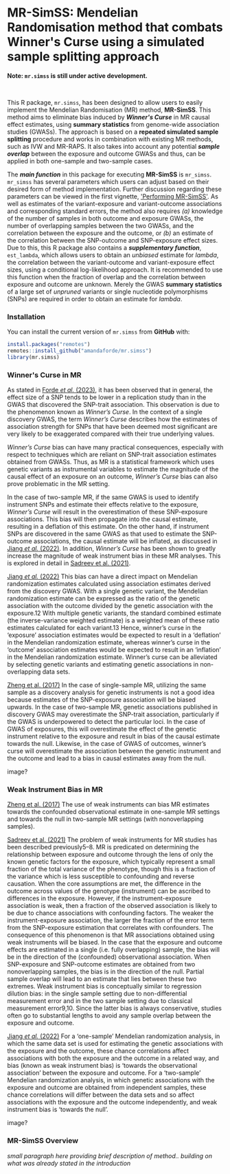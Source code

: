 # MR-SimSS: Mendelian Randomisation method that combats Winner's Curse using a simulated sample splitting approach

**Note: `mr.simss` is still under active development.** 

<br>

This R package, `mr.simss`, has been designed to allow users to easily implement the Mendelian Randomisation (MR) method, **MR-SimSS**. This method aims to eliminate bias induced by ***Winner's Curse*** in MR causal effect estimates, using **summary statistics** from genome-wide association studies (GWASs). The approach is based on a **repeated simulated sample splitting** procedure and works in combination with existing MR methods, such as IVW and MR-RAPS. It also takes into account any potential ***sample overlap*** between the exposure and outcome GWASs and thus, can be applied in both one-sample and two-sample cases. 

The ***main function*** in this package for executing **MR-SimSS** is `mr_simss`. `mr_simss` has several parameters which users can adjust based on their desired form of method implementation. Further discussion regarding these parameters can be viewed in the first vignette, ['Performing MR-SimSS'](https://amandaforde.github.io/winnerscurse/articles/winners_curse_methods.html). As well as estimates of the variant-exposure and variant-outcome associations and corresponding standard errors, the method also requires *(a)* knowledge of the number of samples in both outcome and exposure GWASs, the number of overlapping samples between the two GWASs, and the correlation between the exposure and the outcome, or *(b)* an estimate of the correlation between the SNP-outcome and SNP-exposure effect sizes. Due to this, this R package also contains a ***supplementary function***, `est_lambda`, which allows users to obtain an *unbiased* estimate for *lambda*, the correlation between the variant-outcome and variant-exposure effect sizes, using a conditional log-likelihood approach. It is recommended to use this function when the fraction of overlap and the correlation between exposure and outcome are unknown. Merely the GWAS **summary statistics** of a large set of *unpruned* variants or single nucleotide polymorphisms (SNPs) are required in order to obtain an estimate for *lambda*.


### Installation

You can install the current version of `mr.simss` from **GitHub** with:

``` r
install.packages("remotes")
remotes::install_github("amandaforde/mr.simss")
library(mr.simss)
```


### Winner's Curse in MR 

As stated in [Forde *et al.* (2023)](https://journals.plos.org/plosgenetics/article?id=10.1371/journal.pgen.1010546), it has been observed that in general, the effect size of a SNP tends to be lower in a replication study than in the GWAS that discovered the SNP-trait association. This observation is due to the phenomenon known as *Winner’s Curse*. In the context of a single discovery GWAS, the term *Winner’s Curse* describes how the estimates of association strength for SNPs that have been deemed most significant are very likely to be exaggerated compared with their true underlying values.

*Winner’s Curse* bias can have many practical consequences, especially with respect to techniques which are reliant on SNP-trait association estimates obtained from GWASs. Thus, as MR is a statistical framework which uses genetic variants as instrumental variables to estimate the magnitude of the causal effect of an exposure on an outcome, *Winner’s Curse* bias can also prove problematic in the MR setting. 

In the case of two-sample MR, if the same GWAS is used to identify instrument SNPs and estimate their effects relative to the exposure, *Winner’s Curse* will result in the overestimation of these SNP-exposure associations. This bias will then propagate into the causal estimate, resulting in a deflation of this estimate. On the other hand, if instrument SNPs are discovered in the same GWAS as that used to estimate the SNP-outcome associations, the causal estimate will be inflated, as discussed in [Jiang *et al.* (2022)](https://academic.oup.com/ije/article/52/4/1209/6961569?login=false). In addition, *Winner’s Curse* has been shown to greatly increase the magnitude of weak instrument bias in these MR analyses. This is explored in detail in [Sadreev et al. (2021)](https://www.medrxiv.org/content/10.1101/2021.06.28.21259622v1.full).


[Jiang *et al.* (2022)](https://academic.oup.com/ije/article/52/4/1209/6961569?login=false)
This bias can have a direct impact on Mendelian randomization estimates calculated using association estimates derived from the discovery GWAS. With a single
genetic variant, the Mendelian randomization estimate can
be expressed as the ratio of the genetic association with the
outcome divided by the genetic association with the exposure.12 With multiple genetic variants, the standard combined estimate (the inverse-variance weighted estimate) is a
weighted mean of these ratio estimates calculated for each
variant.13 Hence, winner’s curse in the ‘exposure’ association estimates would be expected to result in a ‘deflation’
in the Mendelian randomization estimate, whereas winner’s curse in the ‘outcome’ association estimates would be
expected to result in an ‘inflation’ in the Mendelian randomization estimate.
Winner’s curse can be alleviated by selecting genetic
variants and estimating genetic associations in non-overlapping data sets.


[Zheng et al. (2017)](https://www.ncbi.nlm.nih.gov/pmc/articles/PMC5711966/)
In the case of single-sample MR, utilizing the same sample as a discovery analysis for genetic instruments is not a good idea because estimates of the SNP-exposure association will be biased upwards.
In the case of two-sample MR, genetic associations published in discovery GWAS may overestimate the SNP-trait association, particularly if the GWAS is
underpowered to detect the particular loci. In the
case of GWAS of exposures, this will overestimate
the effect of the genetic instrument relative to the
exposure and result in bias of the causal estimate
towards the null. Likewise, in the case of GWAS of
outcomes, winner’s curse will overestimate the
association between the genetic instrument and the
outcome and lead to a bias in causal estimates away
from the null.


image?


### Weak Instrument Bias in MR

[Zheng et al. (2017)](https://www.ncbi.nlm.nih.gov/pmc/articles/PMC5711966/)
The use of weak instruments
can bias MR estimates towards the confounded observational estimate in one-sample MR settings and towards the null in two-sample MR settings (with nonoverlapping samples).

[Sadreev et al. (2021)](https://www.medrxiv.org/content/10.1101/2021.06.28.21259622v1.full)
The problem of weak instruments for MR studies has been described previously5–8. MR is
predicated on determining the relationship between exposure and outcome through the lens of
only the known genetic factors for the exposure, which typically represent a small fraction of
the total variance of the phenotype, though this is a fraction of the variance which is less
susceptible to confounding and reverse causation. When the core assumptions are met, the
difference in the outcome across values of the genotype (instrument) can be ascribed to
differences in the exposure. However, if the instrument-exposure association is weak, then a
fraction of the observed association is likely to be due to chance associations with
confounding factors. The weaker the instrument-exposure association, the larger the fraction
of the error term from the SNP-exposure estimation that correlates with confounders. The
consequence of this phenomenon is that MR associations obtained using weak instruments
will be biased. In the case that the exposure and outcome effects are estimated in a single (i.e.
fully overlapping) sample, the bias will be in the direction of the (confounded) observational
association. When SNP-exposure and SNP-outcome estimates are obtained from two nonoverlapping samples, the bias is in the direction of the null. Partial sample overlap will lead
to an estimate that lies between these two extremes. Weak instrument bias is conceptually
similar to regression dilution bias: in the single sample setting due to non-differential
measurement error and in the two sample setting due to classical measurement error9,10. Since
the latter bias is always conservative, studies often go to substantial lengths to avoid any
sample overlap between the exposure and outcome.

[Jiang *et al.* (2022)](https://academic.oup.com/ije/article/52/4/1209/6961569?login=false)
For a ‘one-sample’ Mendelian randomization analysis, in
which the same data set is used for estimating the genetic
associations with the exposure and the outcome, these
chance correlations affect associations with both the exposure and the outcome in a related way, and bias (known as
weak instrument bias) is ‘towards the observational association’ between the exposure and outcome. For a ‘two-sample’ Mendelian randomization analysis, in which genetic
associations with the exposure and outcome are obtained
from independent samples, these chance correlations will
differ between the data sets and so affect associations with
the exposure and the outcome independently, and weak instrument bias is ‘towards the null’.

image?


### MR-SimSS Overview 

*small paragraph here providing brief description of method.. building on what was already stated in the introduction*
